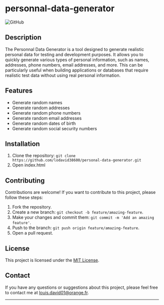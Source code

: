 # personnal-data-generator

![GitHub](https://img.shields.io/github/license/lodavid38600/personal-data-generator)

## Description

The Personnal Data Generator is a tool designed to generate realistic personal data for testing and development purposes. It allows you to quickly generate various types of personal information, such as names, addresses, phone numbers, email addresses, and more. This can be particularly useful when building applications or databases that require realistic test data without using real personal information.

## Features

- Generate random names
- Generate random addresses
- Generate random phone numbers
- Generate random email addresses
- Generate random dates of birth
- Generate random social security numbers

## Installation

1. Clone the repository: `git clone https://github.com/lodavid38600/personal-data-generator.git`
2. Open index.html

## Contributing

Contributions are welcome! If you want to contribute to this project, please follow these steps:

1. Fork the repository.
2. Create a new branch: `git checkout -b feature/amazing-feature`.
3. Make your changes and commit them: `git commit -m 'Add an amazing feature'`.
4. Push to the branch: `git push origin feature/amazing-feature`.
5. Open a pull request.

## License

This project is licensed under the [MIT License](LICENSE).

## Contact

If you have any questions or suggestions about this project, please feel free to contact me at louis.david01@orange.fr.

---


